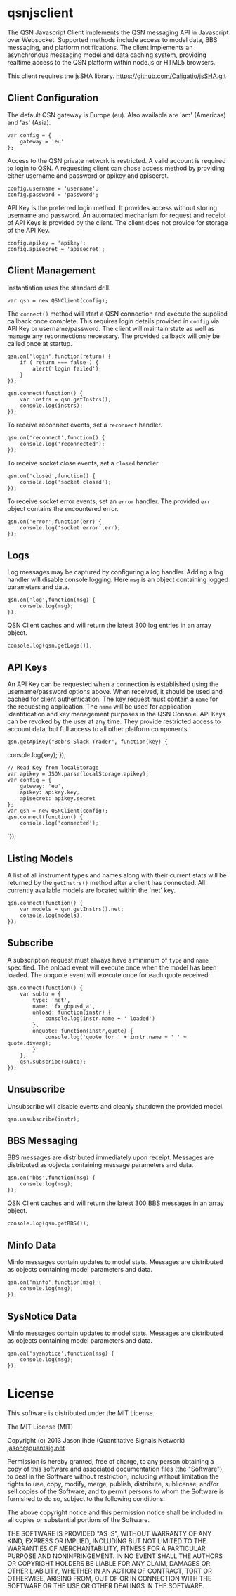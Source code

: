 qsnjsclient
===

The QSN Javascript Client implements the QSN messaging API in Javascript over Websocket. Supported methods include access to model data, BBS messaging, and platform notifications. The client implements an asynchronous messaging model and data caching system, providing realtime access to the QSN platform within node.js or HTML5 browsers.

This client requires the jsSHA library. https://github.com/Caligatio/jsSHA.git

Client Configuration
---

The default QSN gateway is Europe (eu). Also available are 'am' (Americas) and 'as' (Asia).

	var config = {
		gateway = 'eu'
	};

Access to the QSN private network is restricted. A valid account is required to login to QSN. A requesting client can chose access method by providing either username and password or apikey and apisecret.

	config.username = 'username';
	config.password = 'password';

API Key is the preferred login method. It provides access without storing username and password. An automated mechanism for request and receipt of API Keys is provided by the client. The client does not provide for storage of the API Key.

	config.apikey = 'apikey';
	config.apisecret = 'apisecret';

Client Management
---

Instantiation uses the standard drill.

	var qsn = new QSNClient(config);

The `connect()` method will start a QSN connection and execute the supplied callback once complete. This requires login details provided in `config` via API Key or username/password. The client will maintain state as well as manage any reconnections necessary. The provided callback will only be called once at startup.

	qsn.on('login',function(return) {
		if ( return === false ) {
			alert('login failed');
		}
	});

	qsn.connect(function() {
		var instrs = qsn.getInstrs();
		console.log(instrs);
	});

To receive reconnect events, set a `reconnect` handler.

	qsn.on('reconnect',function() {
		console.log('reconnected');	
	});

To receive socket close events, set a `closed` handler.

	qsn.on('closed',function() {
		console.log('socket closed');	
	});

To receive socket error events, set an `error` handler. The provided `err` object contains the encountered error.

	qsn.on('error',function(err) {
		console.log('socket error',err);	
	});

Logs
---

Log messages may be captured by configuring a log handler. Adding a log handler will disable console logging. Here `msg` is an object containing logged parameters and data.

	qsn.on('log',function(msg) {
		console.log(msg);
	});

QSN Client caches and will return the latest 300 log entries in an array object.

	console.log(qsn.getLogs());

API Keys
---

An API Key can be requested when a connection is established using the username/password options above. When received, it should be used and cached for client authentication. The key request must contain a `name` for the requesting application. The `name` will be used for application identification and key management purposes in the QSN Console. API Keys can be revoked by the user at any time. They provide restricted access to account data, but full access to all other platform components.

	qsn.getApiKey("Bob's Slack Trader", function(key) {
  console.log(key);
	});

	// Read Key from localStorage
	var apikey = JSON.parse(localStorage.apikey);
	var config = {
		gateway: 'eu',
		apikey: apikey.key,
		apisecret: apikey.secret
	};
	var qsn = new QSNClient(config);
	qsn.connect(function() {
		console.log('connected');
`});

Listing Models
---

A list of all instrument types and names along with their current stats will be returned by the `getInstrs()` method after a client has connected. All currently available models are located within the 'net' key.

	qsn.connect(function() {
		var models = qsn.getInstrs().net;
		console.log(models);
	});

Subscribe
---

A subscription request must always have a minimum of `type` and `name` specified. The onload event will execute once when the model has been loaded. The onquote event will execute once for each quote received.

	qsn.connect(function() {
		var subto = {
			type: 'net',
			name: 'fx_gbpusd_a',
			onload: function(instr) {
				console.log(instr.name + ' loaded')
			},
			onquote: function(instr,quote) {
				console.log('quote for ' + instr.name + ' ' + quote.diverg);
			}
		};
		qsn.subscribe(subto);
	});

Unsubscribe
---

Unsubscribe will disable events and cleanly shutdown the provided model.

	qsn.unsubscribe(instr);

BBS Messaging
---

BBS messages are distributed immediately upon receipt. Messages are distributed as objects containing message parameters and data.

	qsn.on('bbs',function(msg) {
		console.log(msg);
	});

QSN Client caches and will return the latest 300 BBS messages in an array object.

	console.log(qsn.getBBS());

Minfo Data
---

Minfo messages contain updates to model stats. Messages are distributed as objects containing model parameters and data.

	qsn.on('minfo',function(msg) {
		console.log(msg);
	});

SysNotice Data
---

Minfo messages contain updates to model stats. Messages are distributed as objects containing model parameters and data.

	qsn.on('sysnotice',function(msg) {
		console.log(msg);
	});

License
===

This software is distributed under the MIT License.

The MIT License (MIT)

Copyright (c) 2013 Jason Ihde (Quantitative Signals Network) <jason@quantsig.net>

Permission is hereby granted, free of charge, to any person obtaining a copy
of this software and associated documentation files (the "Software"), to deal
in the Software without restriction, including without limitation the rights
to use, copy, modify, merge, publish, distribute, sublicense, and/or sell
copies of the Software, and to permit persons to whom the Software is
furnished to do so, subject to the following conditions:

The above copyright notice and this permission notice shall be included in
all copies or substantial portions of the Software.

THE SOFTWARE IS PROVIDED "AS IS", WITHOUT WARRANTY OF ANY KIND, EXPRESS OR
IMPLIED, INCLUDING BUT NOT LIMITED TO THE WARRANTIES OF MERCHANTABILITY,
FITNESS FOR A PARTICULAR PURPOSE AND NONINFRINGEMENT. IN NO EVENT SHALL THE
AUTHORS OR COPYRIGHT HOLDERS BE LIABLE FOR ANY CLAIM, DAMAGES OR OTHER
LIABILITY, WHETHER IN AN ACTION OF CONTRACT, TORT OR OTHERWISE, ARISING FROM,
OUT OF OR IN CONNECTION WITH THE SOFTWARE OR THE USE OR OTHER DEALINGS IN
THE SOFTWARE.


